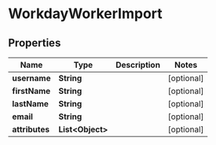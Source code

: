
# WorkdayWorkerImport

## Properties
Name | Type | Description | Notes
------------ | ------------- | ------------- | -------------
**username** | **String** |  |  [optional]
**firstName** | **String** |  |  [optional]
**lastName** | **String** |  |  [optional]
**email** | **String** |  |  [optional]
**attributes** | **List&lt;Object&gt;** |  |  [optional]



